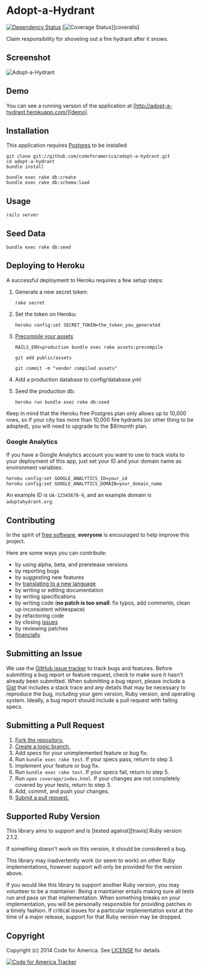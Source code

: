 # Adopt-a-Hydrant

[![Dependency Status](https://beta.gemnasium.com/badges/github.com/BrandonKlotz/adopt-a-hydrant.svg)](https://beta.gemnasium.com/projects/github.com/BrandonKlotz/adopt-a-hydrant)
[![Coverage Status](http://img.shields.io/coveralls/codeforamerica/adopt-a-hydrant.svg)][coveralls]

Claim responsibility for shoveling out a fire hydrant after it snows.

## Screenshot
![Adopt-a-Hydrant](https://github.com/codeforamerica/adopt-a-hydrant/raw/master/screenshot.png "Adopt-a-Hydrant")

## Demo
You can see a running version of the application at
[http://adopt-a-hydrant.herokuapp.com/][demo].

[demo]: http://adopt-a-hydrant.herokuapp.com/

## Installation
This application requires [Postgres](http://www.postgresql.org/) to be installed

    git clone git://github.com/codeforamerica/adopt-a-hydrant.git
    cd adopt-a-hydrant
    bundle install

    bundle exec rake db:create
    bundle exec rake db:schema:load

## Usage
    rails server

## Seed Data
    bundle exec rake db:seed

## Deploying to Heroku
A successful deployment to Heroku requires a few setup steps:

1. Generate a new secret token:

    ```
    rake secret
    ```

2. Set the token on Heroku:

    ```
    heroku config:set SECRET_TOKEN=the_token_you_generated
    ```

3. [Precompile your assets](https://devcenter.heroku.com/articles/rails3x-asset-pipeline-cedar)

    ```
    RAILS_ENV=production bundle exec rake assets:precompile

    git add public/assets

    git commit -m "vendor compiled assets"
    ```

4. Add a production database to config/database.yml

5. Seed the production db:

    `heroku run bundle exec rake db:seed`

Keep in mind that the Heroku free Postgres plan only allows up to 10,000 rows,
so if your city has more than 10,000 fire hydrants (or other thing to be
adopted), you will need to upgrade to the $9/month plan.

### Google Analytics
If you have a Google Analytics account you want to use to track visits to your
deployment of this app, just set your ID and your domain name as environment
variables:

    heroku config:set GOOGLE_ANALYTICS_ID=your_id
    heroku config:set GOOGLE_ANALYTICS_DOMAIN=your_domain_name

An example ID is `UA-12345678-9`, and an example domain is `adoptahydrant.org`.

## Contributing
In the spirit of [free software][free-sw], **everyone** is encouraged to help
improve this project.

[free-sw]: http://www.fsf.org/licensing/essays/free-sw.html

Here are some ways *you* can contribute:

* by using alpha, beta, and prerelease versions
* by reporting bugs
* by suggesting new features
* by [translating to a new language][locales]
* by writing or editing documentation
* by writing specifications
* by writing code (**no patch is too small**: fix typos, add comments, clean up
  inconsistent whitespace)
* by refactoring code
* by closing [issues][]
* by reviewing patches
* [financially][]

[locales]: https://github.com/codeforamerica/adopt-a-hydrant/tree/master/config/locales
[issues]: https://github.com/codeforamerica/adopt-a-hydrant/issues
[financially]: https://secure.codeforamerica.org/page/contribute

## Submitting an Issue
We use the [GitHub issue tracker][issues] to track bugs and features. Before
submitting a bug report or feature request, check to make sure it hasn't
already been submitted. When submitting a bug report, please include a [Gist][]
that includes a stack trace and any details that may be necessary to reproduce
the bug, including your gem version, Ruby version, and operating system.
Ideally, a bug report should include a pull request with failing specs.

[gist]: https://gist.github.com/

## Submitting a Pull Request
1. [Fork the repository.][fork]
2. [Create a topic branch.][branch]
3. Add specs for your unimplemented feature or bug fix.
4. Run `bundle exec rake test`. If your specs pass, return to step 3.
5. Implement your feature or bug fix.
6. Run `bundle exec rake test`. If your specs fail, return to step 5.
7. Run `open coverage/index.html`. If your changes are not completely covered
   by your tests, return to step 3.
8. Add, commit, and push your changes.
9. [Submit a pull request.][pr]

[fork]: http://help.github.com/fork-a-repo/
[branch]: http://learn.github.com/p/branching.html
[pr]: http://help.github.com/send-pull-requests/

## Supported Ruby Version
This library aims to support and is [tested against][travis] Ruby version 2.1.2.

If something doesn't work on this version, it should be considered a bug.

This library may inadvertently work (or seem to work) on other Ruby
implementations, however support will only be provided for the version above.

If you would like this library to support another Ruby version, you may
volunteer to be a maintainer. Being a maintainer entails making sure all tests
run and pass on that implementation. When something breaks on your
implementation, you will be personally responsible for providing patches in a
timely fashion. If critical issues for a particular implementation exist at the
time of a major release, support for that Ruby version may be dropped.

## Copyright
Copyright (c) 2014 Code for America. See [LICENSE][] for details.

[license]: https://github.com/codeforamerica/adopt-a-hydrant/blob/master/LICENSE.md

[![Code for America Tracker](http://stats.codeforamerica.org/codeforamerica/adopt-a-hydrant.png)][tracker]

[tracker]: http://stats.codeforamerica.org/projects/adopt-a-hydrant
